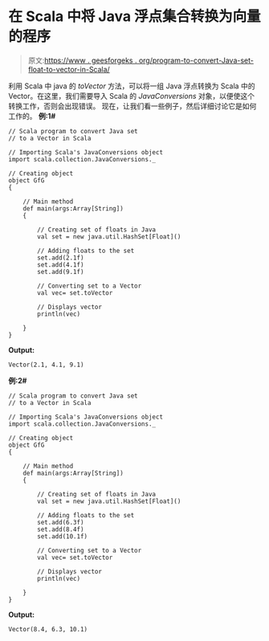 # 在 Scala 中将 Java 浮点集合转换为向量的程序

> 原文:[https://www . geesforgeks . org/program-to-convert-Java-set-float-to-vector-in-Scala/](https://www.geeksforgeeks.org/program-to-convert-java-set-of-floats-to-a-vector-in-scala/)

利用 Scala 中 java 的 *toVector* 方法，可以将一组 Java 浮点转换为 Scala 中的 Vector。在这里，我们需要导入 Scala 的 *JavaConversions* 对象，以便使这个转换工作，否则会出现错误。
现在，让我们看一些例子，然后详细讨论它是如何工作的。
**例:1#**

```
// Scala program to convert Java set
// to a Vector in Scala

// Importing Scala's JavaConversions object
import scala.collection.JavaConversions._

// Creating object
object GfG
{ 

    // Main method
    def main(args:Array[String])
    {

        // Creating set of floats in Java
        val set = new java.util.HashSet[Float]()

        // Adding floats to the set
        set.add(2.1f)
        set.add(4.1f)
        set.add(9.1f)

        // Converting set to a Vector 
        val vec= set.toVector

        // Displays vector
        println(vec)

    }
}
```

**Output:**

```
Vector(2.1, 4.1, 9.1)

```

**例:2#**

```
// Scala program to convert Java set
// to a Vector in Scala

// Importing Scala's JavaConversions object
import scala.collection.JavaConversions._

// Creating object
object GfG
{ 

    // Main method
    def main(args:Array[String])
    {

        // Creating set of floats in Java
        val set = new java.util.HashSet[Float]()

        // Adding floats to the set
        set.add(6.3f)
        set.add(8.4f)
        set.add(10.1f)

        // Converting set to a Vector 
        val vec= set.toVector

        // Displays vector
        println(vec)

    }
}
```

**Output:**

```
Vector(8.4, 6.3, 10.1)

```